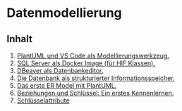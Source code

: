 # Datenmodellierung

## Inhalt

<ol>
<li><a href="plantuml.md">PlantUML und VS Code als Modellierungswerkzeug.</a></li>
<li><a href="SqlServer/README.md">SQL Server als Docker Image (für HIF Klassen).</a></li>
<li><a href="Dbeaver/README.md">DBeaver als Datenbankeditor.</a></li>
<li><a href="10_Intro.md">Die Datenbank als strukturierter Informationsspeicher.</a></li>
<li><a href="20_PlantUmlErModel.md">Das erste ER Model mit PlantUML.</a></li>
<li><a href="30_RelationsAndKeys.md">Beziehungen und Schlüssel: Ein erstes Kennenlernen.</a></li>
<li><a href="10_Modellierung/40_Keys.md">Schlüsselattribute</a></li>
</ol>